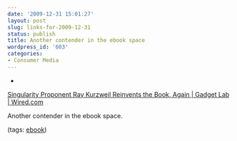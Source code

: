 ```yaml
---
date: '2009-12-31 15:01:27'
layout: post
slug: links-for-2009-12-31
status: publish
title: Another contender in the ebook space
wordpress_id: '603'
categories:
- Consumer Media
---
```


  *


[Singularity Proponent Ray Kurzweil Reinvents the Book, Again | Gadget Lab | Wired.com](http://www.wired.com/gadgetlab/2009/12/blio-ray-kurzweil-book/)


Another contender in the ebook space.


(tags: [ebook](http://delicious.com/eob/ebook))



